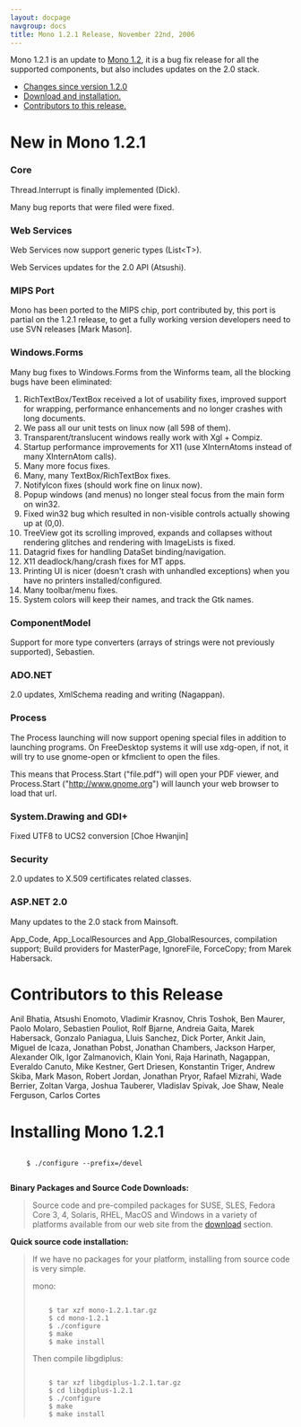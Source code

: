 ```yaml
---
layout: docpage
navgroup: docs
title: Mono 1.2.1 Release, November 22nd, 2006
---
```


Mono 1.2.1 is an update to [Mono 1.2](http://www.go-mono.com/archive/1.2), it is a bug fix release for all the supported components, but also includes updates on the 2.0 stack.

-   [Changes since version 1.2.0](#changes)
-   [Download and installation.](#install)
-   [Contributors to this release.](#contributors)

New in Mono 1.2.1
=================

### Core

Thread.Interrupt is finally implemented (Dick).

Many bug reports that were filed were fixed.

### Web Services

Web Services now support generic types (List\<T\>).

Web Services updates for the 2.0 API (Atsushi).

### MIPS Port

Mono has been ported to the MIPS chip, port contributed by, this port is partial on the 1.2.1 release, to get a fully working version developers need to use SVN releases [Mark Mason].

### Windows.Forms

Many bug fixes to Windows.Forms from the Winforms team, all the blocking bugs have been eliminated:

1.  RichTextBox/TextBox received a lot of usability fixes, improved support for wrapping, performance enhancements and no longer crashes with long documents.
2.  We pass all our unit tests on linux now (all 598 of them).
3.  Transparent/translucent windows really work with Xgl + Compiz.
4.  Startup performance improvements for X11 (use XInternAtoms instead of many XInternAtom calls).
5.  Many more focus fixes.
6.  Many, many TextBox/RichTextBox fixes.
7.  NotifyIcon fixes (should work fine on linux now).
8.  Popup windows (and menus) no longer steal focus from the main form on win32.
9.  Fixed win32 bug which resulted in non-visible controls actually showing up at (0,0).
10. TreeView got its scrolling improved, expands and collapses without rendering glitches and rendering with ImageLists is fixed.
11. Datagrid fixes for handling DataSet binding/navigation.
12. X11 deadlock/hang/crash fixes for MT apps.
13. Printing UI is nicer (doesn't crash with unhandled exceptions) when you have no printers installed/configured.
14. Many toolbar/menu fixes.
15. System colors will keep their names, and track the Gtk names.

### ComponentModel

Support for more type converters (arrays of strings were not previously supported), Sebastien.

### ADO.NET

2.0 updates, XmlSchema reading and writing (Nagappan).

### Process

The Process launching will now support opening special files in addition to launching programs. On FreeDesktop systems it will use xdg-open, if not, it will try to use gnome-open or kfmclient to open the files.

This means that Process.Start ("file.pdf") will open your PDF viewer, and Process.Start ("http://www.gnome.org") will launch your web browser to load that url.

### System.Drawing and GDI+

Fixed UTF8 to UCS2 conversion [Choe Hwanjin]

### Security

2.0 updates to X.509 certificates related classes.

### ASP.NET 2.0

Many updates to the 2.0 stack from Mainsoft.

App\_Code, App\_LocalResources and App\_GlobalResources, compilation support; Build providers for MasterPage, IgnoreFile, ForceCopy; from Marek Habersack.

Contributors to this Release
============================

Anil Bhatia, Atsushi Enomoto, Vladimir Krasnov, Chris Toshok, Ben Maurer, Paolo Molaro, Sebastien Pouliot, Rolf Bjarne, Andreia Gaita, Marek Habersack, Gonzalo Paniagua, Lluis Sanchez, Dick Porter, Ankit Jain, Miguel de Icaza, Jonathan Pobst, Jonathan Chambers, Jackson Harper, Alexander Olk, Igor Zalmanovich, Klain Yoni, Raja Harinath, Nagappan, Everaldo Canuto, Mike Kestner, Gert Driesen, Konstantin Triger, Andrew Skiba, Mark Mason, Robert Jordan, Jonathan Pryor, Rafael Mizrahi, Wade Berrier, Zoltan Varga, Joshua Tauberer, Vladislav Spivak, Joe Shaw, Neale Ferguson, Carlos Cortes

Installing Mono 1.2.1
=====================

``` shell
    
    $ ./configure --prefix=/devel
    
```

**Binary Packages and Source Code Downloads:**

> Source code and pre-compiled packages for SUSE, SLES, Fedora Core 3, 4, Solaris, RHEL, MacOS and Windows in a variety of platforms available from our web site from the [download](http://www.mono-project.com/Downloads) section.

**Quick source code installation:**

> If we have no packages for your platform, installing from source code is very simple.
>
> mono:
>
> ``` shell
>     
>     $ tar xzf mono-1.2.1.tar.gz
>     $ cd mono-1.2.1
>     $ ./configure
>     $ make
>     $ make install
> ```
>
> Then compile libgdiplus:
>
> ``` shell
>     
>     $ tar xzf libgdiplus-1.2.1.tar.gz
>     $ cd libgdiplus-1.2.1
>     $ ./configure
>     $ make
>     $ make install
> ```
